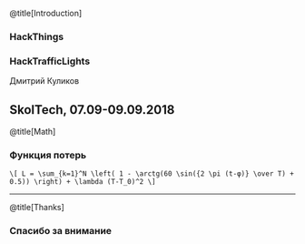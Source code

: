 @title[Introduction]
### HackThings
### HackTrafficLights

Дмитрий Куликов

SkolTech, 07.09-09.09.2018
---
@title[Math]

### Функция потерь
`\[
L = \sum_{k=1}^N \left( 1 - \arctg(60 \sin({2 \pi (t-φ)} \over T) + 0.5)) \right) + \lambda (T-T_0)^2
\]`

---
@title[Thanks]
### Спасибо за внимание
